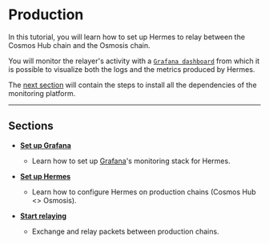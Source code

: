# Production

In this tutorial, you will learn how to set up Hermes to relay between the
Cosmos Hub chain and the Osmosis chain.

You will monitor the relayer's activity with a
[`Grafana dashboard`](https://grafana.com/) from which it is possible to
visualize both the logs and the metrics produced by Hermes.

The [next section](./setup-grafana.md) will contain the steps to install all the
dependencies of the monitoring platform.

***

## Sections

*   **[Set up Grafana](./setup-grafana.md)**

    *   Learn how to set up [Grafana](https://grafana.com)'s monitoring stack for
        Hermes.

*   **[Set up Hermes](./setup-hermes.md)**

    *   Learn how to configure Hermes on production chains (Cosmos Hub <> Osmosis).

*   **[Start relaying](./start-relaying.md)**
    *   Exchange and relay packets between production chains.
